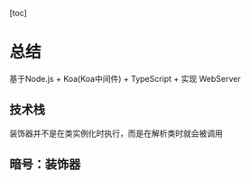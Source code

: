 [toc]

# 总结

基于Node.js + Koa(Koa中间件) + TypeScript + 实现 WebServer

## 技术栈

装饰器并不是在类实例化时执行，而是在解析类时就会被调用

## 暗号：装饰器